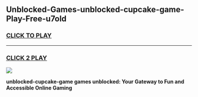 
## Unblocked-Games-unblocked-cupcake-game-Play-Free-u7old
<h3>
<a href="https://premium76.site?title=unblocked-cupcake-game&ref=20A">CLICK TO PLAY</a></h3>
<hr>

<h3>
<a href="https://premium76.site?title=unblocked-cupcake-game&ref=20A">CLICK 2 PLAY</a>
  
</h3>

<a href="https://premium76.site?title=unblocked-cupcake-game&ref=20A"><img src="https://clearcache.store/games.png"></a>


**unblocked-cupcake-game games unblocked: Your Gateway to Fun and Accessible Online Gaming**
